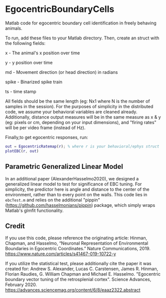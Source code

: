 # EgocentricBoundaryCells
Matlab code for egocentric boundary cell identification in freely behaving animals.

To run, add these files to your Matlab directory. Then, create an struct with the following fields:

x - The animal's x position over time

y - y position over time

md - Movement direction (or head direction) in radians

spike - Binarized spike train 

ts - time stamp

All fields should be the same length (eg: Nx1 where N is the number of samples in the session). For the purposes of simplicity in the distributed code, we assume your behavioral variables are cleaned already. Additionally, distance output measures will be in the same measure as x & y (eg: pixels or cm, depending on your input dimensions), and "firing rates" will be per video frame (instead of Hz). 


Finally,to get egocentric responses, run:
```matlab
out = EgocentricRatemap(r); % where r is your behavioral/ephys struct
plotEBC(r, out)
```
## Parametric Generalized Linear Model
In an additional paper (AlexanderHasselmo2020), we designed a generalized linear model to test for significance of EBC tuning. For simplicity, the predictor here is angle and distance to the center of the environment, rather than to every point on the walls. This code lies in `ebcTest.m` and relies on the additional "pippin"(https://github.com/hasselmonians/pippin) package, which simply wraps Matlab's glmfit functionality. 


## Credit
If you use this code, please reference the originating article: Hinman, Chapman, and Hasselmo, “Neuronal Representation of Environmental Boundaries in Egocentric Coordinates.” Nature Communications, 2019. https://www.nature.com/articles/s41467-019-10722-y

If you utilize the statistical test, please additionally cite the paper it was created for: Andrew S. Alexander, Lucas C. Carstensen, James R. Hinman, Florian Raudies, G. William Chapman and Michael E. Hasselmo. "Egocentric boundary vector tuning of the retrosplenial cortex". Science Advances, February 2020. https://advances.sciencemag.org/content/6/8/eaaz2322.abstract
